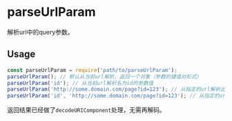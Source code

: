 # parseUrlParam

解析url中的query参数。

## Usage

```js
const parseUrlParam = require('path/to/parseUrlParam');
parseUrlParam(); // 默认从当前url解析，返回一个对象（参数的键值对形式）
parseUrlParam('id'); // 从当前url解析名为id的参数值
parseUrlParam('http://some.domain.com/page?id=123'); // 从指定的url解析出参数键值对
parseUrlParam('id', 'http://some.domain.com/page?id=123'); // 从指定的url解析名为id的参数值
```

返回结果已经做了`decodeURIComponent`处理，无需再解码。
